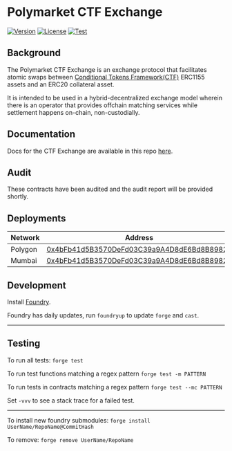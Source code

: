 # Polymarket CTF Exchange

[![Version][version-badge]][version-link]
[![License][license-badge]][license-link]
[![Test][ci-badge]][ci-link]

[version-badge]: https://img.shields.io/github/v/release/polymarket/ctf-exchange.svg?label=version
[version-link]: https://github.com/Polymarket/ctf-exchange/releases
[license-badge]: https://img.shields.io/github/license/polymarket/ctf-exchange
[license-link]: https://github.com/Polymarket/ctf-exchange/blob/main/LICENSE.md
[ci-badge]: https://github.com/Polymarket/ctf-exchange/actions/workflows/Tests.yml/badge.svg
[ci-link]: https://github.com/Polymarket/ctf-exchange/actions/workflows/Tests.yml

## Background

The Polymarket CTF Exchange is an exchange protocol that facilitates atomic swaps between [Conditional Tokens Framework(CTF)](https://docs.gnosis.io/conditionaltokens/) ERC1155 assets and an ERC20 collateral asset.

It is intended to be used in a hybrid-decentralized exchange model wherein there is an operator that provides offchain matching services while settlement happens on-chain, non-custodially.


## Documentation

Docs for the CTF Exchange are available in this repo [here](./docs/Overview.md).

## Audit

These contracts have been audited and the audit report will be provided shortly.


## Deployments

| Network          | Address                                                                           |
| ---------------- | --------------------------------------------------------------------------------- |
| Polygon          | [0x4bFb41d5B3570DeFd03C39a9A4D8dE6Bd8B8982E](https://polygonscan.com/address/0x4bFb41d5B3570DeFd03C39a9A4D8dE6Bd8B8982E)|
| Mumbai           | [0x4bFb41d5B3570DeFd03C39a9A4D8dE6Bd8B8982E](https://mumbai.polygonscan.com/address/0x4bFb41d5B3570DeFd03C39a9A4D8dE6Bd8B8982E)|


## Development

Install [Foundry](https://github.com/foundry-rs/foundry/).

Foundry has daily updates, run `foundryup` to update `forge` and `cast`.

---

## Testing

To run all tests: `forge test`

To run test functions matching a regex pattern `forge test -m PATTERN`

To run tests in contracts matching a regex pattern `forge test --mc PATTERN`

Set `-vvv` to see a stack trace for a failed test.

---

To install new foundry submodules: `forge install UserName/RepoName@CommitHash`

To remove: `forge remove UserName/RepoName`

